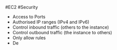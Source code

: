 #EC2
#Security

- Access to Ports
- Authorised IP ranges (IPv4 and IPv6)
- Control inbound traffic (others to the instance)
- Control outbound traffic (the instance to others)
- Only allow rules
- De
